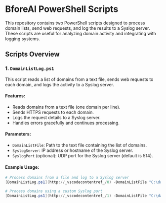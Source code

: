 # BforeAI PowerShell Scripts

This repository contains two PowerShell scripts designed to process domain lists, send web requests, and log the results to a Syslog server. These scripts are useful for analyzing domain activity and integrating with logging systems.

## Scripts Overview

### 1. `DomainListLog.ps1`
This script reads a list of domains from a text file, sends web requests to each domain, and logs the activity to a Syslog server.

#### Features:
- Reads domains from a text file (one domain per line).
- Sends HTTPS requests to each domain.
- Logs the request details to a Syslog server.
- Handles errors gracefully and continues processing.

#### Parameters:
- `DomainListFile`: Path to the text file containing the list of domains.
- `SyslogServer`: IP address or hostname of the Syslog server.
- `SyslogPort` (optional): UDP port for the Syslog server (default is 514).

#### Example Usage:
```powershell
# Process domains from a file and log to a Syslog server
[DomainListLog.ps1](http://_vscodecontentref_/0) -DomainListFile "C:\data\domains.txt" -SyslogServer "192.168.1.100"

# Process domains using a custom Syslog port
[DomainListLog.ps1](http://_vscodecontentref_/1) -DomainListFile "C:\data\domains.txt" -SyslogServer "192.168.1.100" -SyslogPort 1514